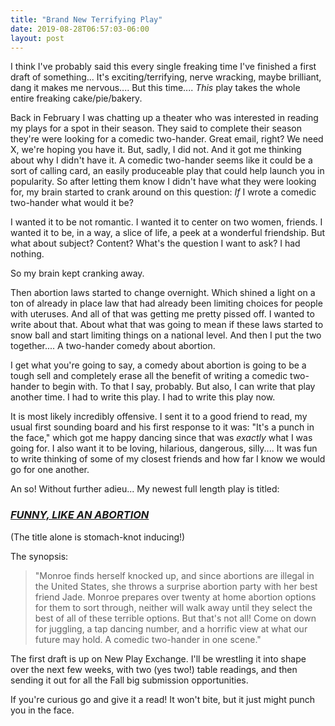 ```yaml
---
title: "Brand New Terrifying Play"
date: 2019-08-28T06:57:03-06:00
layout: post
---
```


I think I've probably said this every single freaking time I've finished a first draft of something... It's exciting/terrifying, nerve wracking, maybe brilliant, dang it makes me nervous.... But this time.... *This* play takes the whole entire freaking cake/pie/bakery.

Back in February I was chatting up a theater who was interested in reading my plays for a spot in their season. They said to complete their season they're were looking for a comedic two-hander. Great email, right? We need X, we're hoping you have it. But, sadly, I did not. And it got me thinking about why I didn't have it. A comedic two-hander seems like it could be a sort of calling card, an easily produceable play that could help launch you in popularity. So after letting them know I didn't have what they were looking for, my brain started to crank around on this question: *If* I wrote a comedic two-hander what would it be?

I wanted it to be not romantic. I wanted it to center on two women, friends. I wanted it to be, in a way, a slice of life, a peek at a wonderful friendship. But what about subject? Content? What's the question I want to ask? I had nothing.

So my brain kept cranking away.

Then abortion laws started to change overnight. Which shined a light on a ton of already in place law that had already been limiting choices for people with uteruses. And all of that was getting me pretty pissed off. I wanted to write about that. About what that was going to mean if these laws started to snow ball and start limiting things on a national level. And then I put the two together.... A two-hander comedy about abortion.

I get what you're going to say, a comedy about abortion is going to be a tough sell and completely erase all the benefit of writing a comedic two-hander to begin with. To that I say, probably. But also, I can write that play another time. I had to write this play. I had to write this play now.

It is most likely incredibly offensive. I sent it to a good friend to read, my usual first sounding board and his first response to it was: "It's a punch in the face," which got me happy dancing since that was *exactly* what I was going for. I also want it to be loving, hilarious, dangerous, silly.... It was fun to write thinking of some of my closest friends and how far I know we would go for one another.

An so! Without further adieu... My newest full length play is titled:

### [*FUNNY, LIKE AN ABORTION*](https://newplayexchange.org/plays/450187/funny-abortion)  
(The title alone is stomach-knot inducing!)

The synopsis:

>"Monroe finds herself knocked up, and since abortions are illegal in the United States, she throws a surprise abortion party with her best friend Jade. Monroe prepares over twenty at home abortion options for them to sort through, neither will walk away until they select the best of all of these terrible options. But that's not all! Come on down for juggling, a tap dancing number, and a horrific view at what our future may hold. A comedic two-hander in one scene."

The first draft is up on New Play Exchange. I'll be wrestling it into shape over the next few weeks, with two (yes two!) table readings, and then sending it out for all the Fall big submission opportunities.

If you're curious go and give it a read! It won't bite, but it just might punch you in the face.

